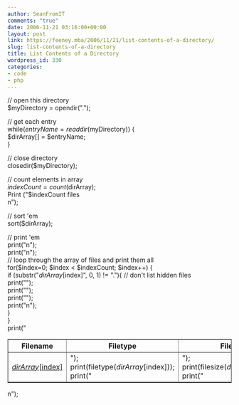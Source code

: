 ```yaml
---
author: SeanFromIT
comments: "true"
date: 2006-11-21 03:16:00+00:00
layout: post
link: https://feeney.mba/2006/11/21/list-contents-of-a-directory/
slug: list-contents-of-a-directory
title: List Contents of a Directory
wordpress_id: 330
categories:
- code
- php
---
```


// open this directory   
$myDirectory = opendir(".");  
  
// get each entry  
while($entryName = readdir($myDirectory)) {  
$dirArray[] = $entryName;  
}  
  
// close directory  
closedir($myDirectory);  
  
// count elements in array  
$indexCount = count($dirArray);  
Print ("$indexCount files<br>n");  
  
// sort 'em  
sort($dirArray);  
  
// print 'em  
print("<TABLE border=1 cellpadding=5 cellspacing=0 class=whitelinks>n");  
print("<TR><TH>Filename</TH><th>Filetype</th><th>Filesize</th></TR>n");  
// loop through the array of files and print them all  
for($index=0; $index < $indexCount; $index++) {  
       if (substr("$dirArray[$index]", 0, 1) != "."){ // don't list hidden files  
 print("<TR><TD><a href="$dirArray[$index]">$dirArray[$index]</a></td>");  
 print("<td>");  
 print(filetype($dirArray[$index]));  
 print("</td>");  
 print("<td>");  
 print(filesize($dirArray[$index]));  
 print("</td>");  
 print("</TR>n");  
}  
}  
print("</TABLE>n");
